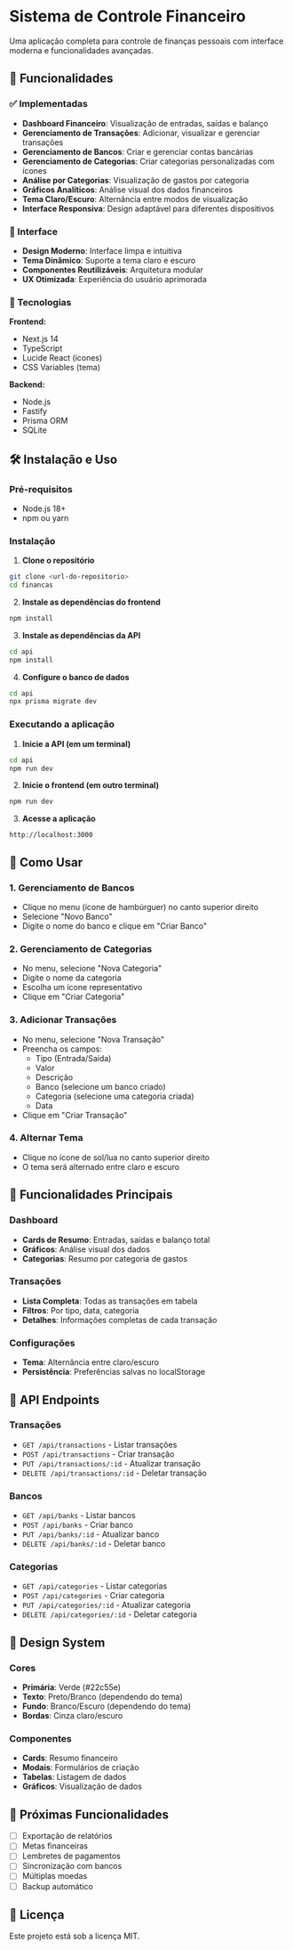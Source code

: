 # Sistema de Controle Financeiro

Uma aplicação completa para controle de finanças pessoais com interface moderna e funcionalidades avançadas.

## 🚀 Funcionalidades

### ✅ Implementadas

- **Dashboard Financeiro**: Visualização de entradas, saídas e balanço
- **Gerenciamento de Transações**: Adicionar, visualizar e gerenciar transações
- **Gerenciamento de Bancos**: Criar e gerenciar contas bancárias
- **Gerenciamento de Categorias**: Criar categorias personalizadas com ícones
- **Análise por Categorias**: Visualização de gastos por categoria
- **Gráficos Analíticos**: Análise visual dos dados financeiros
- **Tema Claro/Escuro**: Alternância entre modos de visualização
- **Interface Responsiva**: Design adaptável para diferentes dispositivos

### 🎨 Interface

- **Design Moderno**: Interface limpa e intuitiva
- **Tema Dinâmico**: Suporte a tema claro e escuro
- **Componentes Reutilizáveis**: Arquitetura modular
- **UX Otimizada**: Experiência do usuário aprimorada

### 🔧 Tecnologias

**Frontend:**
- Next.js 14
- TypeScript
- Lucide React (ícones)
- CSS Variables (tema)

**Backend:**
- Node.js
- Fastify
- Prisma ORM
- SQLite

## 🛠️ Instalação e Uso

### Pré-requisitos
- Node.js 18+
- npm ou yarn

### Instalação

1. **Clone o repositório**
```bash
git clone <url-do-repositorio>
cd financas
```

2. **Instale as dependências do frontend**
```bash
npm install
```

3. **Instale as dependências da API**
```bash
cd api
npm install
```

4. **Configure o banco de dados**
```bash
cd api
npx prisma migrate dev
```

### Executando a aplicação

1. **Inicie a API (em um terminal)**
```bash
cd api
npm run dev
```

2. **Inicie o frontend (em outro terminal)**
```bash
npm run dev
```

3. **Acesse a aplicação**
```
http://localhost:3000
```

## 📱 Como Usar

### 1. Gerenciamento de Bancos
- Clique no menu (ícone de hambúrguer) no canto superior direito
- Selecione "Novo Banco"
- Digite o nome do banco e clique em "Criar Banco"

### 2. Gerenciamento de Categorias
- No menu, selecione "Nova Categoria"
- Digite o nome da categoria
- Escolha um ícone representativo
- Clique em "Criar Categoria"

### 3. Adicionar Transações
- No menu, selecione "Nova Transação"
- Preencha os campos:
  - Tipo (Entrada/Saída)
  - Valor
  - Descrição
  - Banco (selecione um banco criado)
  - Categoria (selecione uma categoria criada)
  - Data
- Clique em "Criar Transação"

### 4. Alternar Tema
- Clique no ícone de sol/lua no canto superior direito
- O tema será alternado entre claro e escuro

## 🎯 Funcionalidades Principais

### Dashboard
- **Cards de Resumo**: Entradas, saídas e balanço total
- **Gráficos**: Análise visual dos dados
- **Categorias**: Resumo por categoria de gastos

### Transações
- **Lista Completa**: Todas as transações em tabela
- **Filtros**: Por tipo, data, categoria
- **Detalhes**: Informações completas de cada transação

### Configurações
- **Tema**: Alternância entre claro/escuro
- **Persistência**: Preferências salvas no localStorage

## 🔄 API Endpoints

### Transações
- `GET /api/transactions` - Listar transações
- `POST /api/transactions` - Criar transação
- `PUT /api/transactions/:id` - Atualizar transação
- `DELETE /api/transactions/:id` - Deletar transação

### Bancos
- `GET /api/banks` - Listar bancos
- `POST /api/banks` - Criar banco
- `PUT /api/banks/:id` - Atualizar banco
- `DELETE /api/banks/:id` - Deletar banco

### Categorias
- `GET /api/categories` - Listar categorias
- `POST /api/categories` - Criar categoria
- `PUT /api/categories/:id` - Atualizar categoria
- `DELETE /api/categories/:id` - Deletar categoria

## 🎨 Design System

### Cores
- **Primária**: Verde (#22c55e)
- **Texto**: Preto/Branco (dependendo do tema)
- **Fundo**: Branco/Escuro (dependendo do tema)
- **Bordas**: Cinza claro/escuro

### Componentes
- **Cards**: Resumo financeiro
- **Modais**: Formulários de criação
- **Tabelas**: Listagem de dados
- **Gráficos**: Visualização de dados

## 🚀 Próximas Funcionalidades

- [ ] Exportação de relatórios
- [ ] Metas financeiras
- [ ] Lembretes de pagamentos
- [ ] Sincronização com bancos
- [ ] Múltiplas moedas
- [ ] Backup automático

## 📝 Licença

Este projeto está sob a licença MIT.
